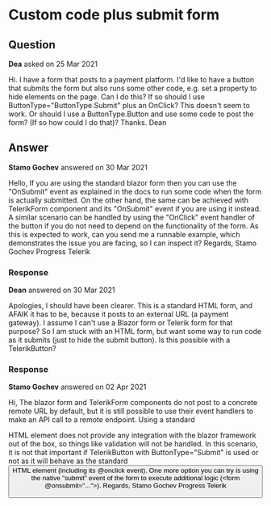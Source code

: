 # Custom code plus submit form

## Question

**Dea** asked on 25 Mar 2021

Hi. I have a form that posts to a payment platform. I'd like to have a button that submits the form but also runs some other code, e.g. set a property to hide elements on the page. Can I do this? If so should I use ButtonType="ButtonType.Submit" plus an OnClick? This doesn't seem to work. Or should I use a ButtonType.Button and use some code to post the form? (If so how could I do that)? Thanks. Dean

## Answer

**Stamo Gochev** answered on 30 Mar 2021

Hello, If you are using the standard blazor form then you can use the "OnSubmit" event as explained in the docs to run some code when the form is actually submitted. On the other hand, the same can be achieved with TelerikForm component and its "OnSubmit" event if you are using it instead. A similar scenario can be handled by using the "OnClick" event handler of the button if you do not need to depend on the functionality of the form. As this is expected to work, can you send me a runnable example, which demonstrates the issue you are facing, so I can inspect it? Regards, Stamo Gochev Progress Telerik

### Response

**Dean** answered on 30 Mar 2021

Apologies, I should have been clearer. This is a standard HTML form, and AFAIK it has to be, because it posts to an external URL (a payment gateway). I assume I can't use a Blazor form or Telerik form for that purpose? So I am stuck with an HTML form, but want some way to run code as it submits (just to hide the submit button). Is this possible with a TelerikButton?

### Response

**Stamo Gochev** answered on 02 Apr 2021

Hi, The blazor form and TelerikForm components do not post to a concrete remote URL by default, but it is still possible to use their event handlers to make an API call to a remote endpoint. Using a standard <form> HTML element does not provide any integration with the blazor framework out of the box, so things like validation will not be handled. In this scenario, it is not that important if TelerikButton with ButtonType="Submit" is used or not as it will behave as the standard <button> HTML element (including its @onclick event). One more option you can try is using the native "submit" event of the form to execute additional logic (<form @onsubmit="..."></form>). Regards, Stamo Gochev Progress Telerik
